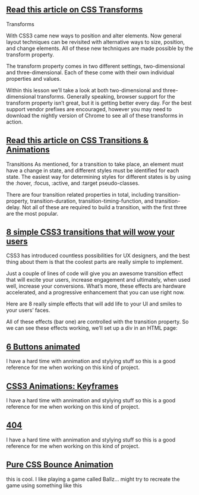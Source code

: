 ## [Read this article on CSS Transforms](https://learn.shayhowe.com/advanced-html-css/performance-organization/)
Transforms

With CSS3 came new ways to position and alter elements. Now general layout techniques can be revisited with alternative ways to size, position, and change elements. All of these new techniques are made possible by the transform property.

The transform property comes in two different settings, two-dimensional and three-dimensional. Each of these come with their own individual properties and values.

Within this lesson we’ll take a look at both two-dimensional and three-dimensional transforms. Generally speaking, browser support for the transform property isn’t great, but it is getting better every day. For the best support vendor prefixes are encouraged, however you may need to download the nightly version of Chrome to see all of these transforms in action.

## [Read this article on CSS Transitions & Animations](https://learn.shayhowe.com/advanced-html-css/transitions-animations/)

Transitions
As mentioned, for a transition to take place, an element must have a change in state, and different styles must be identified for each state. The easiest way for determining styles for different states is by using the :hover, :focus, :active, and :target pseudo-classes.

There are four transition related properties in total, including transition-property, transition-duration, transition-timing-function, and transition-delay. Not all of these are required to build a transition, with the first three are the most popular.

## [8 simple CSS3 transitions that will wow your users](https://www.webdesignerdepot.com/2014/05/8-simple-css3-transitions-that-will-wow-your-users/)
CSS3 has introduced countless possibilities for UX designers, and the best thing about them is that the coolest parts are really simple to implement.

Just a couple of lines of code will give you an awesome transition effect that will excite your users, increase engagement and ultimately, when used well, increase your conversions. What’s more, these effects are hardware accelerated, and a progressive enhancement that you can use right now.

Here are 8 really simple effects that will add life to your UI and smiles to your users’ faces.

All of these effects (bar one) are controlled with the transition property. So we can see these effects working, we’ll set up a div in an HTML page:

## [6 Buttons animated](https://codepen.io/retyui/pen/ByoaXV)
I have a hard time with annimation and stylying stuff so this is a good reference for me when working on this kind of project. 

## [CSS3 Animations: Keyframes](https://codepen.io/akshaychauhan/pen/oAfae)
I have a hard time with annimation and stylying stuff so this is a good reference for me when working on this kind of project. 

## [404](https://codepen.io/kieranfivestars/pen/MYdQxX)
I have a hard time with annimation and stylying stuff so this is a good reference for me when working on this kind of project. 

## [Pure CSS Bounce Animation](https://codepen.io/dp_lewis/pen/gCfBv)
this is cool. I like playing a game called Ballz... might try to recreate the game using something like this